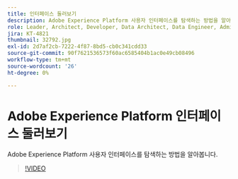 ```yaml
---
title: 인터페이스 둘러보기
description: Adobe Experience Platform 사용자 인터페이스를 탐색하는 방법을 알아봅니다.
role: Leader, Architect, Developer, Data Architect, Data Engineer, Admin, User
jira: KT-4821
thumbnail: 32792.jpg
exl-id: 2d7af2cb-7222-4f87-8bd5-cb0c341cdd33
source-git-commit: 90f7621536573f60ac6585404b1ac0e49cb08496
workflow-type: tm+mt
source-wordcount: '26'
ht-degree: 0%

---
```


# Adobe Experience Platform 인터페이스 둘러보기

Adobe Experience Platform 사용자 인터페이스를 탐색하는 방법을 알아봅니다.

>[!VIDEO](https://video.tv.adobe.com/v/32792?quality=12&learn=on)

